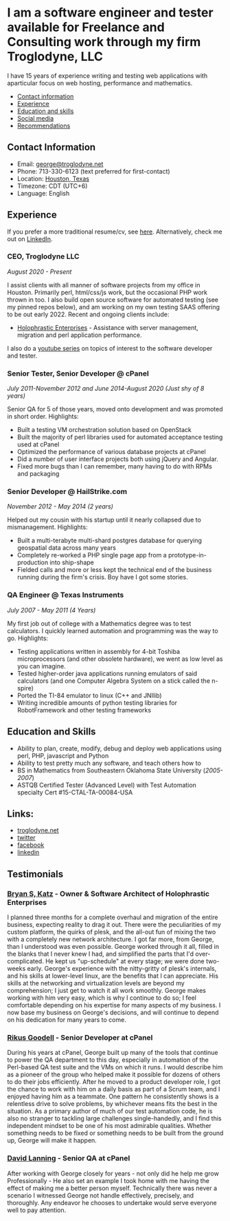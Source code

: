 # I am a software engineer and tester available for Freelance and Consulting work through my firm Troglodyne, LLC

I have 15 years of experience writing and testing web applications with aparticular focus on web hosting, performance and mathematics.

* [Contact information](#contact-information)
* [Experience](#experience)
* [Education and skills](#education-and-skills)
* [Social media](#links)
* [Recommendations](#testimonials)

## Contact Information

* Email: [george@troglodyne.net](mailto:george@troglodyne.net)
* Phone: 713-330-6123 (text preferred for first-contact)
* Location: [Houston, Texas](https://www.google.com/maps/place/Houston,+TX/@29.8159954,-95.9617495,9z/data=!3m1!4b1!4m5!3m4!1s0x8640b8b4488d8501:0xca0d02def365053b!8m2!3d29.7604267!4d-95.3698028?hl=en)
* Timezone: CDT (UTC+6)
* Language: English

## Experience

If you prefer a more traditional resume/cv, see [here](https://troglodyne.net/about/george/resume).
Alternatively, check me out on [LinkedIn](https://www.linkedin.com/in/george-baugh-9050555/).

### CEO, Troglodyne LLC
_August 2020 - Present_

I assist clients with all manner of software projects from my office in Houston.  Primarily perl, html/css/js work, but the occasional PHP work thrown in too.
I also build open source software for automated testing (see my pinned repos below), and am working on my own testing SAAS offering to be out early 2022.
Recent and ongoing clients include:

- [Holophrastic Enterprises](https://holophrasticenterprises.com) - Assistance with server management, migration and perl application performance.

I also do a [youtube series](https://www.youtube.com/channel/UCFvN_fLAzWiFdAKjj9DjEyw/videos) on topics of interest to the software developer and tester.

### Senior Tester, Senior Developer @ cPanel
_July 2011-November 2012 and June 2014-August 2020 (Just shy of 8 years)_

Senior QA for 5 of those years, moved onto development and was promoted in short order.
Highlights:

* Built a testing VM orchestration solution based on OpenStack
* Built the majority of perl libraries used for automated acceptance testing used at cPanel
* Optimized the performance of various database projects at cPanel
* Did a number of user interface projects both using jQuery and Angular.
* Fixed more bugs than I can remember, many having to do with RPMs and packaging

### Senior Developer @ HailStrike.com
_November 2012 - May 2014 (2 years)_

Helped out my cousin with his startup until it nearly collapsed due to mismanagement.
Highlights:

* Built a multi-terabyte multi-shard postgres database for querying geospatial data across many years
* Completely re-worked a PHP single page app from a prototype-in-production into ship-shape
* Fielded calls and more or less kept the technical end of the business running during the firm's crisis.  Boy have I got some stories.

### QA Engineer @ Texas Instruments
_July 2007 - May 2011 (4 Years)_

My first job out of college with a Mathematics degree was to test calculators.  I quickly learned automation and programming was the way to go.
Highlights:

* Testing applications written in assembly for 4-bit Toshiba microprocessors (and other obsolete hardware), we went as low level as you can imagine.
* Tested higher-order java applications running emulators of said calculators (and one Computer Algebra System on a stick called the n-spire)
* Ported the TI-84 emulator to linux (C++ and JNIlib)
* Writing incredible amounts of python testing libraries for RobotFramework and other testing frameworks

## Education and Skills
* Ability to plan, create, modify, debug and deploy web applications using perl, PHP, javascript and Python
* Ability to test pretty much any software, and teach others how to
* BS in Mathematics from Southeastern Oklahoma State University (_2005-2007_)
* ASTQB Certified Tester (Advanced Level) with Test Automation specialty Cert #15-CTAL-TA-00084-USA

## Links:

- [troglodyne.net](https://troglodyne.net)
- [twitter](https://twitter.com/troglodyne)
- [facebook](https://facebook.com/troglodyne)
- [linkedin](https://linkedin.com/company/74245728)

## Testimonials

### [Bryan S, Katz](https://holophrasticenterprises.com) - Owner & Software Architect of Holophrastic Enterprises

I planned three months for a complete overhaul and migration of the entire business, expecting reality to drag it out.
There were the peculiarities of my custom platform, the quirks of plesk, and the all-out fun of mixing the two with a completely new network architecture.
I got far more, from George, than I understood was even possible.
George worked through it all, filled in the blanks that I never knew I had, and simplified the parts that I'd over-complicated.  He kept us "up-schedule" at every stage;  we were done two-weeks early.
George's experience with the nitty-gritty of plesk's internals, and his skills at lower-level linux, are the benefits that I can appreciate.
His skills at the networking and virtualization levels are beyond my comprehension; I just get to watch it all work smoothly.
George makes working with him very easy, which is why I continue to do so; I feel comfortable depending on his expertise for many aspects of my business.
I now base my business on George's decisions, and will continue to depend on his dedication for many years to come.

### [Rikus Goodell](https://github.com/cpanelrikus) - Senior Developer at cPanel

During his years at cPanel, George built up many of the tools that continue to power the QA department to this day, especially in automation of the Perl-based QA test suite and the VMs on which it runs. I would describe him as a pioneer of the group who helped make it possible for dozens of others to do their jobs efficiently. After he moved to a product developer role, I got the chance to work with him on a daily basis as part of a Scrum team, and I enjoyed having him as a teammate. One pattern he consistently shows is a relentless drive to solve problems, by whichever means fits the best in the situation. As a primary author of much of our test automation code, he is also no stranger to tackling large challenges single-handedly, and I find this independent mindset to be one of his most admirable qualities. Whether something needs to be fixed or something needs to be built from the ground up, George will make it happen.

### [David Lanning](https://github.com/davehhpnet-zz) - Senior QA at cPanel

After working with George closely for years - not only did he help me grow Professionally - He also set an example I took home with me having the effect of making me a better person myself. Technically there was never a scenario I witnessed George not handle effectively, precisely, and thoroughly. Any endeavor he chooses to undertake would serve everyone well to pay attention.
